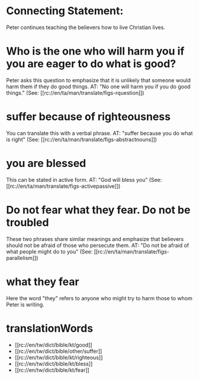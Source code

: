 # Connecting Statement:

Peter continues teaching the believers how to live Christian lives.

# Who is the one who will harm you if you are eager to do what is good?

Peter asks this question to emphasize that it is unlikely that someone would harm them if they do good things. AT: "No one will harm you if you do good things." (See: [[rc://en/ta/man/translate/figs-rquestion]])

# suffer because of righteousness

You can translate this with a verbal phrase. AT: "suffer because you do what is right" (See: [[rc://en/ta/man/translate/figs-abstractnouns]])

# you are blessed

This can be stated in active form. AT: "God will bless you" (See: [[rc://en/ta/man/translate/figs-activepassive]])

# Do not fear what they fear. Do not be troubled

These two phrases share similar meanings and emphasize that believers should not be afraid of those who persecute them. AT: "Do not be afraid of what people might do to you" (See: [[rc://en/ta/man/translate/figs-parallelism]])

# what they fear

Here the word "they" refers to anyone who might try to harm those to whom Peter is writing.

# translationWords

* [[rc://en/tw/dict/bible/kt/good]]
* [[rc://en/tw/dict/bible/other/suffer]]
* [[rc://en/tw/dict/bible/kt/righteous]]
* [[rc://en/tw/dict/bible/kt/bless]]
* [[rc://en/tw/dict/bible/kt/fear]]